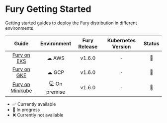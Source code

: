 # Fury Getting Started

Getting started guides to deploy the Fury distribution in different environments

|                     Guide                      |  Environment  | Fury Release | Kubernetes Version |  Status  |
|:----------------------------------------------:|:-------------:|:------------:|:------------------:|:--------:|
|      [Fury on EKS](fury-on-eks/README.md)      |     ☁ AWS     |    v1.6.0    |         -          | :hammer: |
|      [Fury on GKE](fury-on-gke/README.md)      |     ☁ GCP     |    v1.6.0    |         -          | :hammer: |
| [Fury on Minikube](fury-on-minikube/README.md) | 💻 On premise |    v1.6.0    |         -          | :hammer: |

- :white_check_mark: Currently available
- :hammer: In progress
- :x: Currently not available
